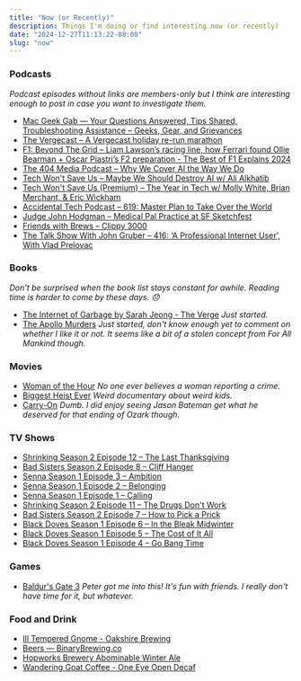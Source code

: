 ```yaml
---
title: "Now (or Recently)"
description: Things I'm doing or find interesting now (or recently)
date: "2024-12-27T11:13:22-08:00"
slug: "now"
---
```


### Podcasts

*Podcast episodes without links are members-only but I think are interesting enough to post in case you want to investigate them.*

- [Mac Geek Gab — Your Questions Answered, Tips Shared, Troubleshooting Assistance – Geeks, Gear, and Grievances](https://overcast.fm/+6TZ-aLBXA)
- [The Vergecast – A Vergecast holiday re-run marathon](https://overcast.fm/+QN1qZMuGg)
- [F1: Beyond The Grid – Liam Lawson’s racing line, how Ferrari found Ollie Bearman + Oscar Piastri’s F2 preparation - The Best of F1 Explains 2024](https://overcast.fm/+Nv8K1xesA)
- [The 404 Media Podcast – Why We Cover AI the Way We Do](https://overcast.fm/+BDRJOIPb2s)
- [Tech Won't Save Us – Maybe We Should Destroy AI w/ Ali Alkhatib](https://overcast.fm/+ZpQA5jbFk)
- [Tech Won't Save Us (Premium) – The Year in Tech w/ Molly White, Brian Merchant, & Eric Wickham](https://overcast.fm/+BMkRZzhFcU)
- [Accidental Tech Podcast – 619: Master Plan to Take Over the World](https://atp.fm/619)
- [Judge John Hodgman – Medical Pal Practice at SF Sketchfest](https://overcast.fm/+YJM2wiLAE)
- [Friends with Brews – Clippy 3000](https://overcast.fm/+9SHiHxS7U)
- [The Talk Show With John Gruber – 416: ‘A Professional Internet User’, With Vlad Prelovac](https://overcast.fm/+B7ND27lcs)

### Books

*Don't be surprised when the book list stays constant for awhile. Reading time is harder to come by these days. 😞*

- [The Internet of Garbage by Sarah Jeong - The Verge](https://www.theverge.com/2018/8/28/17777330/internet-of-garbage-book-sarah-jeong-online-harassment) *Just started.*
- [The Apollo Murders](https://books.apple.com/us/book/the-apollo-murders/id1552671476) *Just started, don't know enough yet to comment on whether I like it or not. It seems like a bit of a stolen concept from For All Mankind though.*

### Movies

- [Woman of the Hour](https://www.themoviedb.org/movie/835113-woman-of-the-hour-2024) *No one ever believes a woman reporting a crime.*
- [Biggest Heist Ever](https://www.themoviedb.org/movie/1391409-biggest-heist-ever-2024) *Weird documentary about weird kids.*
- [Carry-On](https://www.themoviedb.org/movie/1005331-carry-on-2024) *Dumb. I did enjoy seeing Jason Bateman get what he deserved for that ending of Ozark though.*

### TV Shows

- [Shrinking Season 2 Episode 12 – The Last Thanksgiving](https://www.themoviedb.org/tv/136311-shrinking/season/2/episode/12)
- [Bad Sisters Season 2 Episode 8 – Cliff Hanger](https://www.themoviedb.org/tv/199318-bad-sisters/season/2/episode/8)
- [Senna Season 1 Episode 3 – Ambition](https://www.themoviedb.org/tv/211039-senna/season/1/episode/3)
- [Senna Season 1 Episode 2 – Belonging](https://www.themoviedb.org/tv/211039-senna/season/1/episode/2)
- [Senna Season 1 Episode 1 – Calling](https://www.themoviedb.org/tv/211039-senna/season/1/episode/1)
- [Shrinking Season 2 Episode 11 – The Drugs Don't Work](https://www.themoviedb.org/tv/136311-shrinking/season/2/episode/11)
- [Bad Sisters Season 2 Episode 7 – How to Pick a Prick](https://www.themoviedb.org/tv/199318-bad-sisters/season/2/episode/7)
- [Black Doves Season 1 Episode 6 – In the Bleak Midwinter](https://www.themoviedb.org/tv/225385-black-doves/season/1/episode/6)
- [Black Doves Season 1 Episode 5 – The Cost of It All](https://www.themoviedb.org/tv/225385-black-doves/season/1/episode/5)
- [Black Doves Season 1 Episode 4 – Go Bang Time](https://www.themoviedb.org/tv/225385-black-doves/season/1/episode/4)

### Games

- [Baldur's Gate 3](https://baldursgate3.game/) *Peter got me into this! It's fun with friends. I really don't have time for it, but whatever.*

### Food and Drink

- [Ill Tempered Gnome - Oakshire Brewing](https://oakbrew.com/beers/ill-tempered-gnome/)
- [Beers — BinaryBrewing.co](https://binarybrewing.co/beers)
- [Hopworks Brewery Abominable Winter Ale](https://www.hopworksbeer.com/beer)
- [Wandering Goat Coffee - One Eye Open Decaf](https://wanderinggoat.com/products/one-eye-open)
